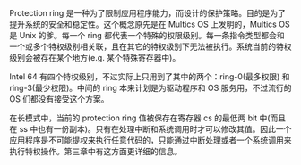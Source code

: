 Protection ring 是一种为了限制应用程序能力，而设计的保护策略。目的是为了提升系统的安全和稳定性。这个概念原先是在 Multics OS 上发明的，Multics OS 是 Unix 的爹。每一个 ring 都代表一个特殊的权限级别。每一条指令类型都会和一个或多个特权级别相关联，且在其它的特权级别下无法被执行。系统当前的特权级别会被存在某个地方\(e.g. 某个特殊寄存器中\)。

Intel 64 有四个特权级别，不过实际上只用到了其中的两个：ring-0\(最多权限\) 和 ring-3\(最少权限\)。中间的 ring 本来计划是为驱动程序和 OS 服务用，不过流行的 OS 们都没有接受这个方案。

在长模式中，当前的 protection ring 值被保存在寄存器 cs 的最低两 bit 中\(而且在 ss 中也有一份副本\)。只有在处理中断和系统调用时才可以修改其值。因此一个应用程序是不可能提权来执行任意代码的，只能通过中断处理或者一个系统调用来执行特权操作。第三章中有这方面更详细的信息。

